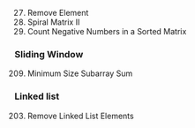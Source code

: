 27. Remove Element
59. Spiral Matrix II
1351. Count Negative Numbers in a Sorted Matrix

### Sliding Window
209. Minimum Size Subarray Sum

### Linked list
203. Remove Linked List Elements